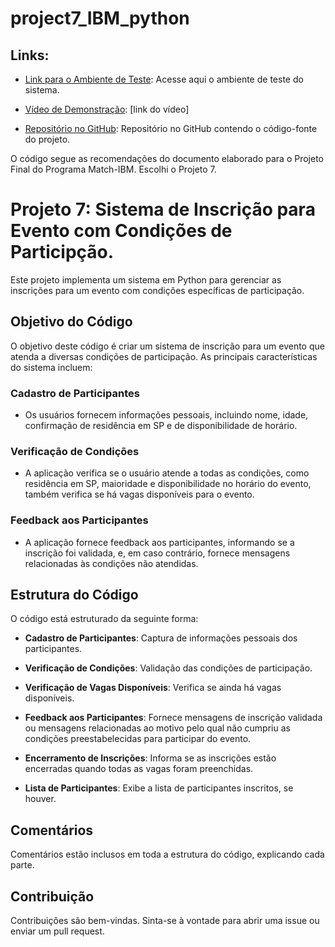 # project7_IBM_python

## Links:

- [Link para o Ambiente de Teste](https://drive.google.com/drive/folders/1ASGc1wT-94qwvc27JtY-cRQ10sz_FwTp?usp=sharing): Acesse aqui o ambiente de teste do sistema.

- [Vídeo de Demonstração](#): [link do vídeo]

- [Repositório no GitHub](https://github.com/Ele-Arcoverde/project7_IBM_python): Repositório no GitHub contendo o código-fonte do projeto.


O código segue as recomendações do documento elaborado para o Projeto Final do Programa Match-IBM. Escolhi o Projeto 7.

# Projeto 7: Sistema de Inscrição para Evento com Condições de Participção.

Este projeto implementa um sistema em Python para gerenciar as inscrições para um evento com condições específicas de participação.

## Objetivo do Código

O objetivo deste código é criar um sistema de inscrição para um evento que atenda a diversas condições de participação. As principais características do sistema incluem:

### Cadastro de Participantes

- Os usuários fornecem informações pessoais, incluindo nome, idade, confirmação de residência em SP e de disponibilidade de horário.

### Verificação de Condições

- A aplicação verifica se o usuário atende a todas as condições, como residência em SP, maioridade e disponibilidade no horário do evento, também verifica se há vagas disponíveis para o evento.

### Feedback aos Participantes

- A aplicação fornece feedback aos participantes, informando se a inscrição foi validada, e, em caso contrário, fornece mensagens relacionadas às condições não atendidas.

## Estrutura do Código

O código está estruturado da seguinte forma:

- **Cadastro de Participantes**: Captura de informações pessoais dos participantes.

- **Verificação de Condições**: Validação das condições de participação.

- **Verificação de Vagas Disponíveis**: Verifica se ainda há vagas disponíveis.

- **Feedback aos Participantes**: Fornece mensagens de inscrição validada ou mensagens relacionadas ao motivo pelo qual não cumpriu as condições preestabelecidas para participar do evento.

- **Encerramento de Inscrições**: Informa se as inscrições estão encerradas quando todas as vagas foram preenchidas.

- **Lista de Participantes**: Exibe a lista de participantes inscritos, se houver.

## Comentários

Comentários estão inclusos em toda a estrutura do código, explicando cada parte.

## Contribuição

Contribuições são bem-vindas. Sinta-se à vontade para abrir uma issue ou enviar um pull request.
